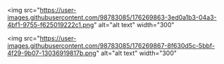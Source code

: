 


<img src="https://user-images.githubusercontent.com/98783085/176269863-3ed0a1b3-04a3-4bf1-9755-f625019222c1.png" alt="alt text" width="300" 


<img src="https://user-images.githubusercontent.com/98783085/176269867-8f630d5c-5bbf-4f29-9b07-13036919817b.png" alt="alt text" width="300" 
